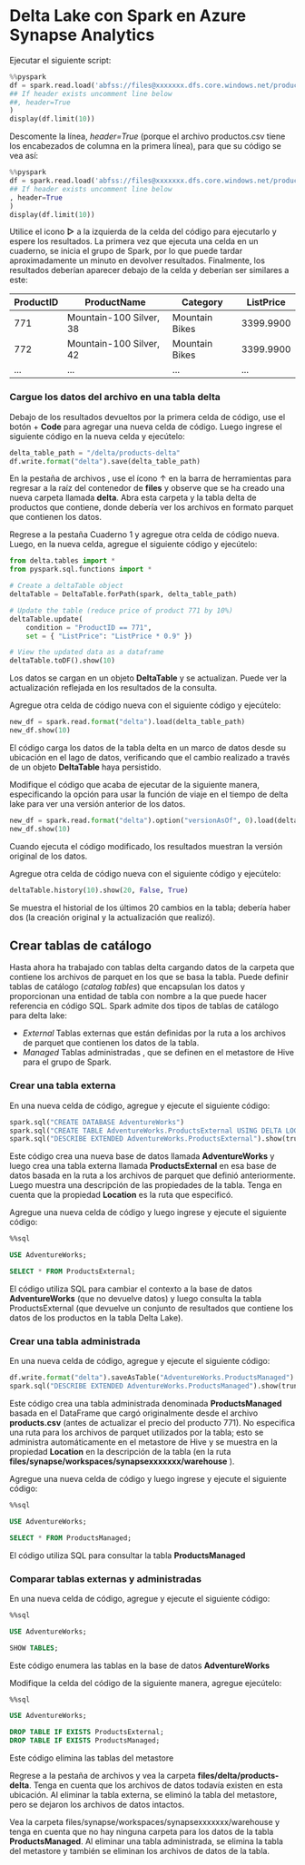 # Delta Lake con Spark en Azure Synapse Analytics

Ejecutar el siguiente script:

```Python
%%pyspark
df = spark.read.load('abfss://files@xxxxxxx.dfs.core.windows.net/products/products.csv', format='csv'
## If header exists uncomment line below
##, header=True
)
display(df.limit(10))
```

Descomente la línea, *header=True* (porque el archivo productos.csv tiene los encabezados de columna en la primera línea), para que su código se vea así:

```Python
%%pyspark
df = spark.read.load('abfss://files@xxxxxxx.dfs.core.windows.net/products/products.csv', format='csv'
## If header exists uncomment line below
, header=True
)
display(df.limit(10))
```
Utilice el icono **▷** a la izquierda de la celda del código para ejecutarlo y espere los resultados. La primera vez que ejecuta una celda en un cuaderno, se inicia el grupo de Spark, por lo que puede tardar aproximadamente un minuto en devolver resultados. Finalmente, los resultados deberían aparecer debajo de la celda y deberían ser similares a este:

| ProductID | ProductName | Category | ListPrice |
| -- | -- | -- | -- |
| 771 | Mountain-100 Silver, 38 | Mountain Bikes | 3399.9900 |
| 772 | Mountain-100 Silver, 42 | Mountain Bikes | 3399.9900 |
| ... | ... | ... | ... |

  ### Cargue los datos del archivo en una tabla delta

Debajo de los resultados devueltos por la primera celda de código, use el botón + **Code** para agregar una nueva celda de código. Luego ingrese el siguiente código en la nueva celda y ejecútelo:

```Python
delta_table_path = "/delta/products-delta"
df.write.format("delta").save(delta_table_path)
```

En la pestaña de archivos , use el ícono ↑ en la barra de herramientas para regresar a la raíz del contenedor de **files** y observe que se ha creado una nueva carpeta llamada **delta**. Abra esta carpeta y la tabla delta de productos que contiene, donde debería ver los archivos en formato parquet que contienen los datos.

Regrese a la pestaña Cuaderno 1 y agregue otra celda de código nueva. Luego, en la nueva celda, agregue el siguiente código y ejecútelo:

```Python
from delta.tables import *
from pyspark.sql.functions import *

# Create a deltaTable object
deltaTable = DeltaTable.forPath(spark, delta_table_path)

# Update the table (reduce price of product 771 by 10%)
deltaTable.update(
    condition = "ProductID == 771",
    set = { "ListPrice": "ListPrice * 0.9" })

# View the updated data as a dataframe
deltaTable.toDF().show(10)
```

Los datos se cargan en un objeto **DeltaTable** y se actualizan. Puede ver la actualización reflejada en los resultados de la consulta.

Agregue otra celda de código nueva con el siguiente código y ejecútelo:

```Python
new_df = spark.read.format("delta").load(delta_table_path)
new_df.show(10)
```

El código carga los datos de la tabla delta en un marco de datos desde su ubicación en el lago de datos, verificando que el cambio realizado a través de un objeto **DeltaTable** haya persistido.

Modifique el código que acaba de ejecutar de la siguiente manera, especificando la opción para usar la función de viaje en el tiempo de delta lake para ver una versión anterior de los datos.

```Python
new_df = spark.read.format("delta").option("versionAsOf", 0).load(delta_table_path)
new_df.show(10)
```

Cuando ejecuta el código modificado, los resultados muestran la versión original de los datos.

Agregue otra celda de código nueva con el siguiente código y ejecútelo:

```Python
deltaTable.history(10).show(20, False, True)
```
Se muestra el historial de los últimos 20 cambios en la tabla; debería haber dos (la creación original y la actualización que realizó).

## Crear tablas de catálogo

Hasta ahora ha trabajado con tablas delta cargando datos de la carpeta que contiene los archivos de parquet en los que se basa la tabla. Puede definir tablas de catálogo (*catalog tables*) que encapsulan los datos y proporcionan una entidad de tabla con nombre a la que puede hacer referencia en código SQL. Spark admite dos tipos de tablas de catálogo para delta lake:

-  *External* Tablas externas que están definidas por la ruta a los archivos de parquet que contienen los datos de la tabla.
-  *Managed* Tablas administradas , que se definen en el metastore de Hive para el grupo de Spark.

### Crear una tabla externa
En una nueva celda de código, agregue y ejecute el siguiente código:

```Python
spark.sql("CREATE DATABASE AdventureWorks")
spark.sql("CREATE TABLE AdventureWorks.ProductsExternal USING DELTA LOCATION '{0}'".format(delta_table_path))
spark.sql("DESCRIBE EXTENDED AdventureWorks.ProductsExternal").show(truncate=False)
```

Este código crea una nueva base de datos llamada **AdventureWorks** y luego crea una tabla externa llamada **ProductsExternal** en esa base de datos basada en la ruta a los archivos de parquet que definió anteriormente. Luego muestra una descripción de las propiedades de la tabla. Tenga en cuenta que la propiedad **Location** es la ruta que especificó.

Agregue una nueva celda de código y luego ingrese y ejecute el siguiente código:

```sql
%%sql

USE AdventureWorks;

SELECT * FROM ProductsExternal;
```

El código utiliza SQL para cambiar el contexto a la base de datos **AdventureWorks** (que no devuelve datos) y luego consulta la tabla ProductsExternal (que devuelve un conjunto de resultados que contiene los datos de los productos en la tabla Delta Lake).

### Crear una tabla administrada

En una nueva celda de código, agregue y ejecute el siguiente código:

```Python
df.write.format("delta").saveAsTable("AdventureWorks.ProductsManaged")
spark.sql("DESCRIBE EXTENDED AdventureWorks.ProductsManaged").show(truncate=False)
```

Este código crea una tabla administrada denominada **ProductsManaged**  basada en el DataFrame que cargó originalmente desde el archivo **products.csv** (antes de actualizar el precio del producto 771). No especifica una ruta para los archivos de parquet utilizados por la tabla; esto se administra automáticamente en el metastore de Hive y se muestra en la propiedad **Location** en la descripción de la tabla (en la ruta **files/synapse/workspaces/synapsexxxxxxx/warehouse** ).

Agregue una nueva celda de código y luego ingrese y ejecute el siguiente código:

```sql
%%sql

USE AdventureWorks;

SELECT * FROM ProductsManaged;
```

El código utiliza SQL para consultar la tabla **ProductsManaged**

### Comparar tablas externas y administradas

En una nueva celda de código, agregue y ejecute el siguiente código:

```sql
%%sql

USE AdventureWorks;

SHOW TABLES;
```
Este código enumera las tablas en la base de datos **AdventureWorks**

Modifique la celda del código de la siguiente manera, agregue ejecútelo:

```sql
%%sql

USE AdventureWorks;

DROP TABLE IF EXISTS ProductsExternal;
DROP TABLE IF EXISTS ProductsManaged;
```

Este código elimina las tablas del metastore

Regrese a la pestaña de archivos y vea la carpeta **files/delta/products-delta**. Tenga en cuenta que los archivos de datos todavía existen en esta ubicación. Al eliminar la tabla externa, se eliminó la tabla del metastore, pero se dejaron los archivos de datos intactos.

Vea la carpeta files/synapse/workspaces/synapsexxxxxxx/warehouse y tenga en cuenta que no hay ninguna carpeta para los datos de la tabla **ProductsManaged**. Al eliminar una tabla administrada, se elimina la tabla del metastore y también se eliminan los archivos de datos de la tabla.
